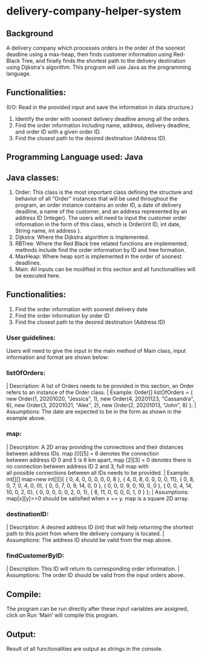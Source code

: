 # delivery-company-helper-system


## Background
A delivery company which processes orders in the order of the soonest deadline 
using a max-heap, then finds customer information using Red-Black Tree, and finally 
finds the shortest path to the delivery destination using Dijkstra's algorithm.
This program will use Java as the programming language.

## Functionalities:
(I/O: Read in the provided input and save the information in data structure.)
1. Identify the order with soonest delivery deadline among all the orders.
2. Find the order information including name, address, delivery deadline, and order 
ID with a given order ID.
3. Find the closest path to the desired destination (Address ID).
   
## Programming Language used: Java   
## Java classes:
1.  Order: This class is the most important class defining the structure and behavior of all “Order” instances that will be used
    throughout the program, an order instance contains an order ID, a date of delivery deadline, a name of the customer, and an address represented by an address ID (Integer).
    The users will need to input the customer order information in the form of this class, which is Order(int ID, int date, String name, int address ). 
2.	Dijkstra: Where the Dijkstra algorithm is implemented.
3.	RBTree: Where the Red Black tree related functions are implemented, methods include find the order information by ID and tree formation.
4.	MaxHeap: Where heap sort is implemented in the order of soonest deadlines.
5.	Main: All inputs can be modified in this section and all functionalities will be executed here.

## Functionalities:
1.	Find the order information with soonest delivery date
2.	Find the order information by order ID
3.	Find the closest path to the desired destination (Address ID)

### User guidelines:
Users will need to give the input in the main method of Main class, input information and format are shown below:
### listOfOrders:
| Description: A list of Orders needs to be provided in this section, an Order refers to an instance of the Order class.
| Example: Order[] listOfOrders = { new Order(1, 20201020, "Jessica", 1),
                                    new Order(4, 20201123, "Cassandra", 6),
                                    new Order(3, 20201021, "Alex", 2),
                                    new Order(2, 20201013, "John", 8) };
| Assumptions: The date are expected to be in the form as shown in the example above.

### map: 
| Description: A 2D array providing the connections and their distances between address IDs. map [0][5] = 6 denotes the connection     
  between address ID 0 and 5 is 6 km apart, map [2][3] = 0 denotes there is no connection between address ID 2 and 3, full map with    
  all possible connections between all IDs needs to be provided.
| Example:  int[][] map=new int[][]{
                { 0, 4, 0, 0, 0, 0, 0, 8 },
                { 4, 0, 8, 0, 0, 0, 0, 11},
                { 0, 8, 0, 7, 0, 4, 0, 0},
                { 0, 0, 7, 0, 9, 14, 0, 0 },
                { 0, 0, 0, 9, 0, 10, 0, 0 },
                { 0, 0, 4, 14, 10, 0, 2, 0},
                { 0, 0, 0, 0, 0, 2, 0, 1},
                { 8, 11, 0, 0, 0, 0, 1, 0 } };
| Assumptions: map[x][y]==0 should be satisfied when x == y. map is a square 2D array.

### destinationID: 
| Description: A desired address ID (int) that will help returning the shortest path to this point from where the delivery company is located.
| Assumptions: The address ID should be valid from the map above.

### findCustomerByID: 
| Description: This ID will return its corresponding order information.
| Assumptions: The order ID should be valid from the input orders above.

## Compile:
The program can be run directly after these input variables are assigned, click on Run ‘Main’ will compile this program.

## Output: 
Result of all functionalities are output as strings in the console. 
